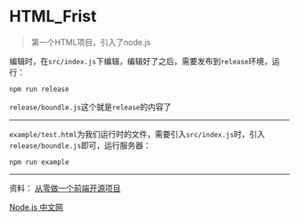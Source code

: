 # HTML_Frist

> 第一个HTML项目，引入了node.js

编辑时，在`src/index.js`下编辑，编辑好了之后，需要发布到`release`环境，运行：

```
npm run release
```

`release/boundle.js`这个就是`release`的内容了

***

`example/test.html`为我们运行时的文件，需要引入`src/index.js`时，引入`release/boundle.js`即可，运行服务器：

```
npm run example
```

***


资料：
[从零做一个前端开源项目](http://www.imooc.com/article/28240)

[Node.js 中文网](http://nodejs.cn/api/querystring.html)


